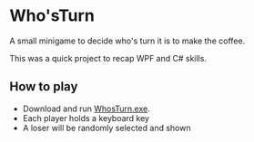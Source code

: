 # Who'sTurn
A small minigame to decide who's turn it is to make the coffee.

This was a quick project to recap WPF and C# skills.

## How to play
- Download and run [WhosTurn.exe](https://github.com/FreddieDev/WhosTurn/blob/master/bin/Debug/WhosTurn.exe).
- Each player holds a keyboard key
- A loser will be randomly selected and shown
